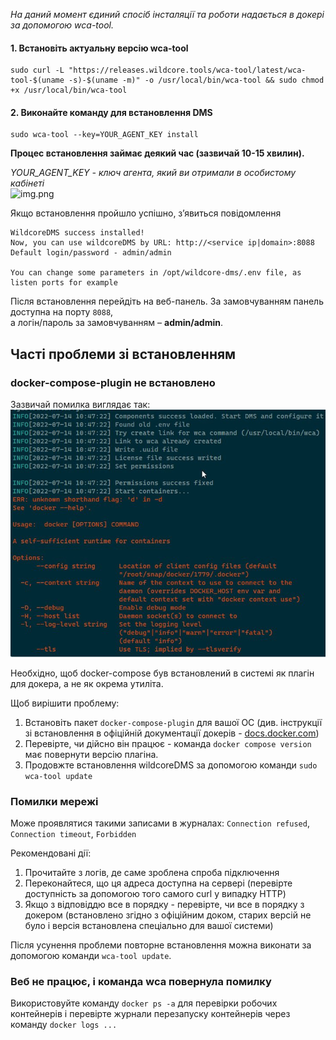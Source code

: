 *На даний момент єдиний спосіб інсталяції та роботи надається в докері за допомогою wca-tool.*

#### 1. Встановіть актуальну версію wca-tool    
```shell     
sudo curl -L "https://releases.wildcore.tools/wca-tool/latest/wca-tool-$(uname -s)-$(uname -m)" -o /usr/local/bin/wca-tool && sudo chmod +x /usr/local/bin/wca-tool     
```     

#### 2. Виконайте команду для встановлення DMS
```shell     
sudo wca-tool --key=YOUR_AGENT_KEY install      
```     
**Процес встановлення займає деякий час (зазвичай 10-15 хвилин).**    

*YOUR_AGENT_KEY - ключ агента, який ви отримали в особистому кабінеті*    
![img.png](img.png)


Якщо встановлення пройшло успішно, з’явиться повідомлення
```shell     
WildcoreDMS success installed!     
Now, you can use wildcoreDMS by URL: http://<service ip|domain>:8088     
Default login/password - admin/admin     

You can change some parameters in /opt/wildcore-dms/.env file, as listen ports for example     
```     

Після встановлення перейдіть на веб-панель.
За замовчуванням панель доступна на порту `8088`,    
а логін/пароль за замовчуванням – **admin/admin**.


## Часті проблеми зі встановленням
### docker-compose-plugin не встановлено
Зазвичай помилка виглядає так:
![](assets/no-docker-compose-plugin.jpg)

Необхідно, щоб docker-compose був встановлений в системі як плагін для докера, а не як окрема утиліта.

Щоб вирішити проблему:

1. Встановіть пакет `docker-compose-plugin` для вашої ОС (див. інструкції зі встановлення в офіційній документації докерів - [docs.docker.com](https://docs.docker.com/engine/install/))
2. Перевірте, чи дійсно він працює - команда `docker compose version` має повернути версію плагіна.
3. Продовжте встановлення wildcoreDMS за допомогою команди ```sudo wca-tool update```


### Помилки мережі
Може проявлятися такими записами в журналах: `Connection refused`, `Connection timeout`, `Forbidden`

Рекомендовані дії:

1. Прочитайте з логів, де саме зроблена спроба підключення
2. Переконайтеся, що ця адреса доступна на сервері (перевірте доступність за допомогою того самого curl у випадку HTTP)
3. Якщо з відповіддю все в порядку - перевірте, чи все в порядку з докером (встановлено згідно з офіційним доком, старих версій не було і версія встановлена спеціально для вашої системи)

Після усунення проблеми повторне встановлення можна виконати за допомогою команди `wca-tool update`.

### Веб не працює, і команда wca повернула помилку
Використовуйте команду `docker ps -a` для перевірки робочих контейнерів і перевірте журнали перезапуску контейнерів через команду `docker logs ...`


